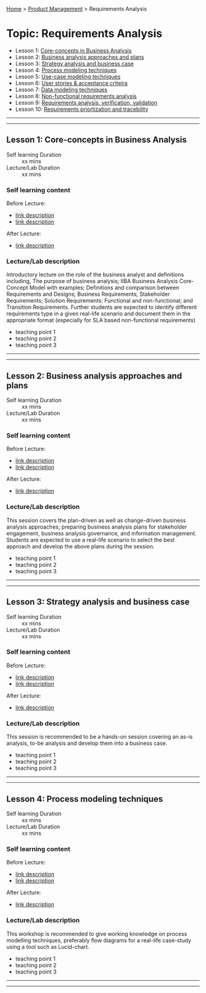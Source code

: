
[Home](../README.md) > [Product Management](./README.md) > Requirements Analysis

# Topic: Requirements Analysis

* Lesson 1: [Core-concepts in Business Analysis](#lesson-1)
* Lesson 2: [Business analysis approaches and plans](#lesson-2)
* Lesson 3: [Strategy analysis and business case](#lesson-3)
* Lesson 4: [Process modeling techniques](#lesson-4)
* Lesson 5: [Use-case modeling techniques](#lesson-5)
* Lesson 6: [User stories & acceptance criteira](#lesson-6)
* Lesson 7: [Data modeling techniques](#lesson-7)
* Lesson 8: [Non-functional requirements analysis](#lesson-8)
* Lesson 9: [Requirements analysis, verification, validation](#lesson-9)
* Lesson 10: [Requirements priortization and tracebility](#lesson-10)

---
---

## Lesson 1: Core-concepts in Business Analysis

<dl>
<dt>Self learning Duration</dt>
<dd>xx mins</dd>
<dt>Lecture/Lab Duration</dt>
<dd>xx mins</dd>
</dl>

### Self learning content

Before Lecture:

* [link description](./#)
* [link description](./#)

After Lecture:

* [link description](./#)

### Lecture/Lab description

Introductory lecture on the role of the business analyst and definitions including, The purpose of business analysis; IIBA Business Analysis Core-Concept Model with examples; Definitions and comparison between Requirements and Designs; Business Requirements; Stakeholder Requirements; Solution Requirements: Functional and non-functional; and Transition Requirements. Further students are expected to identify different requirements type in a given real-life scenario and document them in the appropriate format (especially for SLA based non-functional requirements)

* teaching point 1
* teaching point 2
* teaching point 3

---
---

## Lesson 2: Business analysis approaches and plans

<dl>
<dt>Self learning Duration</dt>
<dd>xx mins</dd>
<dt>Lecture/Lab Duration</dt>
<dd>xx mins</dd>
</dl>

### Self learning content

Before Lecture:

* [link description](./#)
* [link description](./#)

After Lecture:

* [link description](./#)

### Lecture/Lab description

This session covers the plan-driven as well as change-driven business analysis approaches; preparing business analysis plans for stakeholder engagement, business analysis governance, and information management. Students are expected to use a real-life scenario to select the best approach and develop the above plans during the session.

* teaching point 1
* teaching point 2
* teaching point 3
---
---

## Lesson 3: Strategy analysis and business case

<dl>
<dt>Self learning Duration</dt>
<dd>xx mins</dd>
<dt>Lecture/Lab Duration</dt>
<dd>xx mins</dd>
</dl>

### Self learning content

Before Lecture:

* [link description](./#)
* [link description](./#)

After Lecture:

* [link description](./#)

### Lecture/Lab description

This session is recommended to be a hands-on session covering an as-is analysis, to-be analysis and develop them into a business case.

* teaching point 1
* teaching point 2
* teaching point 3
---
---

## Lesson 4: Process modeling techniques

<dl>
<dt>Self learning Duration</dt>
<dd>xx mins</dd>
<dt>Lecture/Lab Duration</dt>
<dd>xx mins</dd>
</dl>

### Self learning content

Before Lecture:

* [link description](./#)
* [link description](./#)

After Lecture:

* [link description](./#)

### Lecture/Lab description

This workshop is recommended to give working knowledge on process modelling techniques, preferably flow diagrams for a real-life case-study using a tool such as Lucid-chart.

* teaching point 1
* teaching point 2
* teaching point 3

---
---
